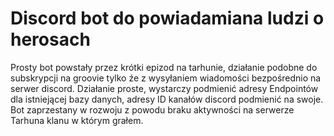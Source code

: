 # Discord bot do powiadamiana ludzi o herosach

Prosty bot powstały przez krótki epizod na tarhunie, działanie podobne do subskrypcji na groovie tylko źe z wysyłaniem wiadomości bezpośrednio
na serwer discord. Działanie proste, wystarczy podmienić adresy Endpointów dla istniejącej bazy danych, adresy ID kanałów discord podmienić na swoje.
Bot zaprzestany w rozwoju z powodu braku aktywności na serwerze Tarhuna klanu w którym grałem.






